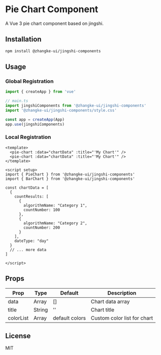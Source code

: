 # Pie Chart Component

A Vue 3 pie chart component based on jingshi.

## Installation

```bash
npm install @zhangke-ui/jingshi-components
```

## Usage

### Global Registration

```js
import { createApp } from 'vue'

// main.ts
import jingshiComponents from '@zhangke-ui/jingshi-components'
import '@zhangke-ui/jingshi-components/style.css'

const app = createApp(App)
app.use(jingshiComponents)
```

### Local Registration

```vue
<template>
  <pie-chart :data="chartData" :title="'My Chart'" />
  <pie-chart :data="chartData" :title="'My Chart'" />
</template>

<script setup>
import { PieChart } from '@zhangke-ui/jingshi-components'
import { BarChart } from '@zhangke-ui/jingshi-components'

const chartData = [
  {
    countResults: [
      {
        algorithmName: "Category 1",
        countNumber: 100
      },
      {
        algorithmName: "Category 2",
        countNumber: 200
      }
    ],
    dateType: "day"
  }
  // ... more data
]

</script>
```

## Props

| Prop | Type | Default | Description |
|------|------|---------|-------------|
| data | Array | [] | Chart data array |
| title | String | '' | Chart title |
| colorList | Array | default colors | Custom color list for chart |

## License

MIT
